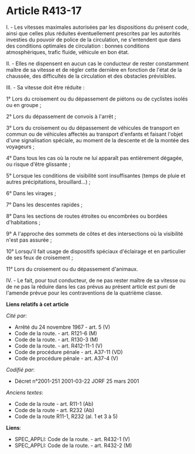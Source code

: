 # Article R413-17

I. - Les vitesses maximales autorisées par les dispositions du présent code, ainsi que celles plus réduites éventuellement
prescrites par les autorités investies du pouvoir de police de la circulation, ne s'entendent que dans des conditions
optimales de circulation : bonnes conditions atmosphériques, trafic fluide, véhicule en bon état.

II. - Elles ne dispensent en aucun cas le conducteur de rester constamment maître de sa vitesse et de régler cette dernière
en fonction de l'état de la chaussée, des difficultés de la circulation et des obstacles prévisibles.

III. - Sa vitesse doit être réduite :

1° Lors du croisement ou du dépassement de piétons ou de cyclistes isolés ou en groupe ;

2° Lors du dépassement de convois à l'arrêt ;

3° Lors du croisement ou du dépassement de véhicules de transport en commun ou de véhicules affectés au transport d'enfants
et faisant l'objet d'une signalisation spéciale, au moment de la descente et de la montée des voyageurs ;

4° Dans tous les cas où la route ne lui apparaît pas entièrement dégagée, ou risque d'être glissante ;

5° Lorsque les conditions de visibilité sont insuffisantes (temps de pluie et autres précipitations, brouillard...) ;

6° Dans les virages ;

7° Dans les descentes rapides ;

8° Dans les sections de routes étroites ou encombrées ou bordées d'habitations ;

9° A l'approche des sommets de côtes et des intersections où la visibilité n'est pas assurée ;

10° Lorsqu'il fait usage de dispositifs spéciaux d'éclairage et en particulier de ses feux de croisement ;

11° Lors du croisement ou du dépassement d'animaux.

IV. - Le fait, pour tout conducteur, de ne pas rester maître de sa vitesse ou de ne pas la réduire dans les cas prévus au
présent article est puni de l'amende prévue pour les contraventions de la quatrième classe.

**Liens relatifs à cet article**

_Cité par_:

  - Arrêté du 24 novembre 1967 - art. 5 (V)
  - Code de la route. - art. R121-6 (M)
  - Code de la route. - art. R130-3 (M)
  - Code de la route. - art. R412-11-1 (V)
  - Code de procédure pénale - art. A37-11 (VD)
  - Code de procédure pénale - art. A37-4 (V)

_Codifié par_:

  - Décret n°2001-251 2001-03-22 JORF 25 mars 2001

_Anciens textes_:

  - Code de la route - art. R11-1 (Ab)
  - Code de la route - art. R232 (Ab)
  - Code de la route R11-1, R232 (al. 1 et 3 à 5)

**Liens**:

  - SPEC_APPLI: Code de la route. - art. R432-1 (V)
  - SPEC_APPLI: Code de la route. - art. R432-2 (M)
